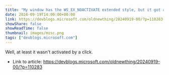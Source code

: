 ```yaml
---
title: "My window has the WS_EX_NOACTIVATE extended style, but it got activated anyway"
date: 2024-09-19T14:00:00+00:00
link: https://devblogs.microsoft.com/oldnewthing/20240919-00/?p=110283
showShare: false
showReadTime: false
thumbnail: images/misc.png
tags: ["devblogs.microsoft.com"]
---
```

Well, at least it wasn't activated by a click.

- Link to article: https://devblogs.microsoft.com/oldnewthing/20240919-00/?p=110283
